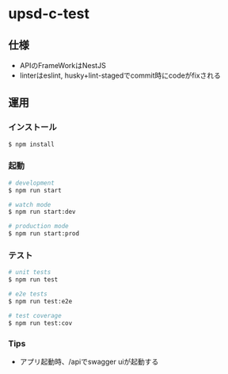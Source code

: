 # upsd-c-test

## 仕様

- APIのFrameWorkはNestJS
- linterはeslint, husky+lint-stagedでcommit時にcodeがfixされる

## 運用

### インストール

```bash
$ npm install
```

### 起動

```bash
# development
$ npm run start

# watch mode
$ npm run start:dev

# production mode
$ npm run start:prod
```

### テスト

```bash
# unit tests
$ npm run test

# e2e tests
$ npm run test:e2e

# test coverage
$ npm run test:cov
```

### Tips

- アプリ起動時、/apiでswagger uiが起動する
